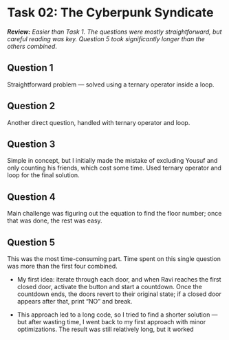 # Task 02: The Cyberpunk Syndicate
***Review:***  *Easier than Task 1. The questions were mostly straightforward, but careful reading was key. Question 5 took significantly longer than the others combined*.

## Question 1
Straightforward problem — solved using a ternary operator inside a loop.

## Question 2
Another direct question, handled with ternary operator and loop.

## Question 3
Simple in concept, but I initially made the mistake of excluding Yousuf and only counting his friends, which cost some time. Used ternary operator and loop for the final solution.

## Question 4
Main challenge was figuring out the equation to find the floor number; once that was done, the rest was easy.

## Question 5
This was the most time-consuming part. Time spent on this single question was more than the first four combined.

 - My first idea: iterate through each door, and when Ravi reaches the first closed door, activate the button and start a countdown. Once the countdown ends, the doors revert to their original state; if a closed door appears after that, print “NO” and break.

 - This approach led to a long code, so I tried to find a shorter solution — but after wasting time, I went back to my first approach with minor optimizations. The result was still relatively long,   but it worked
